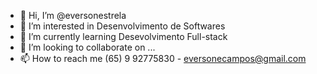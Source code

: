 - 👋 Hi, I’m @eversonestrela
- 👀 I’m interested in Desenvolvimento de Softwares 
- 🌱 I’m currently learning Desevolvimento Full-stack 
- 💞️ I’m looking to collaborate on ...
- 📫 How to reach me  (65) 9 92775830 - eversonecampos@gmail.com  

<!---
eversonestrela/eversonestrela is a ✨ special ✨ repository because its `README.md` (this file) appears on your GitHub profile.
You can click the Preview link to take a look at your changes.
--->
